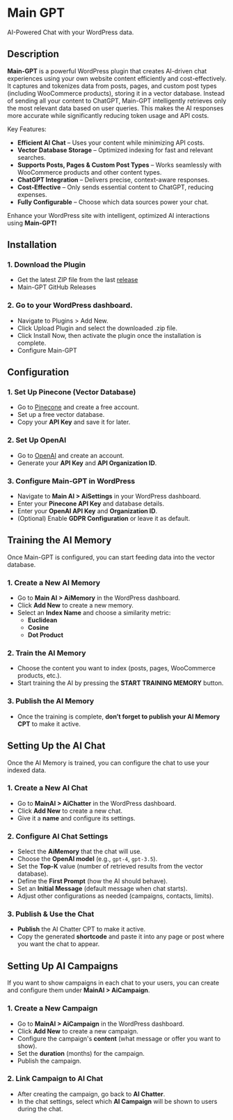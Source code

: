 # Main GPT

AI-Powered Chat with your WordPress data.

## Description

**Main-GPT** is a powerful WordPress plugin that creates AI-driven chat experiences using your own website content efficiently and cost-effectively. It captures and tokenizes data from posts, pages, and custom post types (including WooCommerce products), storing it in a vector database. Instead of sending all your content to ChatGPT, Main-GPT intelligently retrieves only the most relevant data based on user queries. This makes the AI responses more accurate while significantly reducing token usage and API costs.

Key Features:

- **Efficient AI Chat** – Uses your content while minimizing API costs.
- **Vector Database Storage** – Optimized indexing for fast and relevant searches.
- **Supports Posts, Pages & Custom Post Types** – Works seamlessly with WooCommerce products and other content types.
- **ChatGPT Integration** – Delivers precise, context-aware responses.
- **Cost-Effective** – Only sends essential content to ChatGPT, reducing expenses.
- **Fully Configurable** – Choose which data sources power your chat.

Enhance your WordPress site with intelligent, optimized AI interactions using **Main-GPT!**

## Installation

### 1. Download the Plugin

- Get the latest ZIP file from the last [release](https://github.com/DuffmanCC/main-gpt-plugin/releases)
- Main-GPT GitHub Releases

### 2. Go to your WordPress dashboard.

- Navigate to Plugins > Add New.
- Click Upload Plugin and select the downloaded .zip file.
- Click Install Now, then activate the plugin once the installation is complete.
- Configure Main-GPT

## Configuration

### 1. Set Up Pinecone (Vector Database)

- Go to [Pinecone](https://www.pinecone.io/) and create a free account.
- Set up a free vector database.
- Copy your **API Key** and save it for later.

### 2. Set Up OpenAI

- Go to [OpenAI](https://platform.openai.com/signup/) and create an account.
- Generate your **API Key** and **API Organization ID**.

### 3. Configure Main-GPT in WordPress

- Navigate to **Main AI > AiSettings** in your WordPress dashboard.
- Enter your **Pinecone API Key** and database details.
- Enter your **OpenAI API Key** and **Organization ID**.
- (Optional) Enable **GDPR Configuration** or leave it as default.

## Training the AI Memory

Once Main-GPT is configured, you can start feeding data into the vector database.

### 1. Create a New AI Memory

- Go to **Main AI > AiMemory** in the WordPress dashboard.
- Click **Add New** to create a new memory.
- Select an **Index Name** and choose a similarity metric:
  - **Euclidean**
  - **Cosine**
  - **Dot Product**

### 2. Train the AI Memory

- Choose the content you want to index (posts, pages, WooCommerce products, etc.).
- Start training the AI by pressing the **START TRAINING MEMORY** button.

### 3. Publish the AI Memory

- Once the training is complete, **don’t forget to publish your AI Memory CPT** to make it active.

## Setting Up the AI Chat

Once the AI Memory is trained, you can configure the chat to use your indexed data.

### 1. Create a New AI Chat

- Go to **MainAI > AiChatter** in the WordPress dashboard.
- Click **Add New** to create a new chat.
- Give it a **name** and configure its settings.

### 2. Configure AI Chat Settings

- Select the **AiMemory** that the chat will use.
- Choose the **OpenAI model** (e.g., `gpt-4`, `gpt-3.5`).
- Set the **Top-K** value (number of retrieved results from the vector database).
- Define the **First Prompt** (how the AI should behave).
- Set an **Initial Message** (default message when chat starts).
- Adjust other configurations as needed (campaigns, contacts, limits).

### 3. Publish & Use the Chat

- **Publish** the AI Chatter CPT to make it active.
- Copy the generated **shortcode** and paste it into any page or post where you want the chat to appear.

## Setting Up AI Campaigns

If you want to show campaigns in each chat to your users, you can create and configure them under **MainAI > AiCampaign**.

### 1. Create a New Campaign

- Go to **MainAI > AiCampaign** in the WordPress dashboard.
- Click **Add New** to create a new campaign.
- Configure the campaign's **content** (what message or offer you want to show).
- Set the **duration** (months) for the campaign.
- Publish the campaign.

### 2. Link Campaign to AI Chat

- After creating the campaign, go back to **AI Chatter**.
- In the chat settings, select which **AI Campaign** will be shown to users during the chat.

